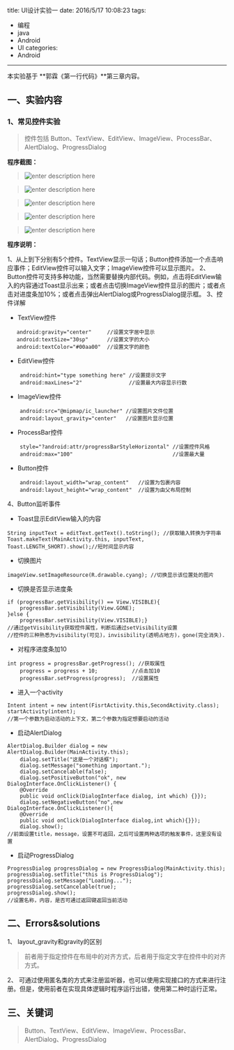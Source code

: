 title: UI设计实验一
date: 2016/5/17 10:08:23
tags:
- 编程
- java
- Android
- UI
categories:
- Android
---

本实验基于 **郭霖《第一行代码》**第三章内容。

## 一、实验内容

<!-- more -->

### 1、常见控件实验

> 控件包括 Button、TextView、EditView、ImageView、ProcessBar、AlertDialog、ProgressDialog

**程序截图：**
>![enter description here][1]

>![enter description here][2]

>![enter description here][3]

>![enter description here][4]

>![enter description here][5]



**程序说明：**

1、从上到下分别有5个控件。TextView显示一句话；Button控件添加一个点击响应事件；EditView控件可以输入文字；ImageView控件可以显示图片。
2、Button控件可支持多种功能，当然需要替换内部代码。例如，点击将EditView输入的内容通过Toast显示出来；或者点击切换ImageView控件显示的图片；或者点击对进度条加10%；或者点击弹出AlertDialog或ProgressDialog提示框。
3、控件详解
- TextView控件
 ```android
    android:gravity="center"     //设置文字居中显示
    android:textSize="30sp"      //设置文字的大小
    android:textColor="#00aa00"  //设置文字的颜色
```
- EditView控件
```android
    android:hint="type something here" //设置提示文字
    android:maxLines="2"               //设置最大内容显示行数
```
- ImageView控件
```android
    android:src="@mipmap/ic_launcher" //设置图片文件位置
    android:layout_gravity="center"   //设置图片显示位置
```
- ProcessBar控件
```android
    style="?android:attr/progressBarStyleHorizontal" //设置控件风格
    android:max="100"                                //设置最大量
```
- Button控件
```android
    android:layout_width="wrap_content"   //设置为包裹内容
    android:layout_height="wrap_content"  //设置为由父布局控制
```
4、Button监听事件
- Toast显示EditView输入的内容
```android
String inputText = editText.getText().toString(); //获取输入转换为字符串
Toast.makeText(MainActivity.this, inputText, Toast.LENGTH_SHORT).show();//短时间显示内容
```
- 切换图片
```android
imageView.setImageResource(R.drawable.cyang); //切换显示该位置处的图片
```
- 切换是否显示进度条
```android
if (progressBar.getVisibility() == View.VISIBLE){
    progressBar.setVisibility(View.GONE);
}else {
    progressBar.setVisibility(View.VISIBLE);}
//通过getVisibility获取控件属性，判断后通过setVisibility设置
//控件的三种熟悉为visibility(可见)，invisibility(透明占地方)，gone(完全消失).
```
- 对程序进度条加10
```android
int progress = progressBar.getProgress(); //获取属性
    progress = progress + 10;           //点击加10
    progressBar.setProgress(progress);  //设置属性
```
- 进入一个activity
```android
Intent intent = new intent(FisrtActivity.this,SecondActivity.class);
startActivity(intent);
//第一个参数为启动活动的上下文，第二个参数为指定想要启动的活动
```
- 启动AlertDialog
```android
AlertDialog.Builder dialog = new AlertDialog.Builder(MainActivity.this);
    dialog.setTitle("这是一个对话框");
    dialog.setMessage("something important.");
    dialog.setCancelable(false);
    dialog.setPositiveButton("ok", new DialogInterface.OnClickListener() {
    @Override
    public void onClick(DialogInterface dialog, int which) {}});
    dialog.setNegativeButton("no",new DialogInterface.OnClickListener(){
    @Override
    public void onClick(DialogInterface dialog,int which){}});
    dialog.show();
//前面设置title，message，设置不可返回，之后可设置两种选项的触发事件，这里没有设置
```
- 启动ProgressDialog
```android
ProgressDialog progressDialog = new ProgressDialog(MainActivity.this);
progressDialog.setTitle("this is ProgressDialog");
progressDialog.setMessage("Loading...");
progressDialog.setCancelable(true);
progressDialog.show();
//设置名称，内容，是否可通过返回键返回当前活动

```


## 二、Errors&solutions
1、 layout_gravity和gravity的区别
> 前者用于指定控件在布局中的对齐方式，后者用于指定文字在控件中的对齐方式。

2、 可通过使用匿名类的方式来注册监听器，也可以使用实现接口的方式来进行注册。但是，使用前者在实现具体逻辑时程序运行出错，使用第二种时运行正常。

## 三、关键词
> Button、TextView、EditView、ImageView、ProcessBar、AlertDialog、ProgressDialog


  [1]: http://7xnu89.com1.z0.glb.clouddn.com/hello%20world6.PNG
  [2]: http://7xnu89.com1.z0.glb.clouddn.com/hello%20world7.PNG
  [3]: http://7xnu89.com1.z0.glb.clouddn.com/hello%20world3.PNG
  [4]: http://7xnu89.com1.z0.glb.clouddn.com/hello%20world5.PNG
  [5]: http://7xnu89.com1.z0.glb.clouddn.com/hello%20world4.PNG
